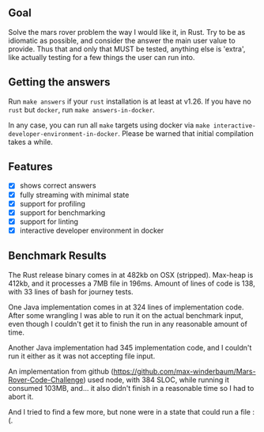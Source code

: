 ## Goal

Solve the mars rover problem the way I would like it, in Rust.
Try to be as idiomatic as possible, and consider the answer the main user
value to provide. Thus that and only that MUST be tested, anything else 
is 'extra', like actually testing for a few things the user can run into.

## Getting the answers

Run `make answers` if your `rust` installation is at least at v1.26.
If you have no `rust` but `docker`, run `make answers-in-docker`.

In any case, you can run all `make` targets using docker via `make interactive-developer-environment-in-docker`.
Please be warned that initial compilation takes a while.

## Features

* [x] shows correct answers
* [x] fully streaming with minimal state
* [x] support for profiling
* [x] support for benchmarking
* [x] support for linting
* [x] interactive developer environment in docker

## Benchmark Results

The Rust release binary comes in at 482kb on OSX (stripped). Max-heap is 412kb, and it processes a 7MB file in 196ms.
Amount of lines of code is 138, with 33 lines of bash for journey tests.

One Java implementation comes in at 324 lines of implementation code. After some wrangling I was able to run it on the actual benchmark input,
even though I couldn't get it to finish the run in any reasonable amount of time.

Another Java implementation had 345 implementation code, and I couldn't run it either as it was not accepting file input.

An implementation from github (https://github.com/max-winderbaum/Mars-Rover-Code-Challenge) used node, with 384 SLOC, while running
it consumed 103MB, and... it also didn't finish in a reasonable time so I had to abort it.

And I tried to find a few more, but none were in a state that could run a file :(.
